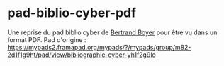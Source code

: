 # pad-biblio-cyber-pdf
Une reprise du pad biblio cyber de [Bertrand Boyer](https://twitter.com/maxfreenews) pour être vu dans un format PDF.
Pad d'origine : https://mypads2.framapad.org/mypads/?/mypads/group/m82-2d1f1g9ht/pad/view/bibliographie-cyber-yh1f2g9lo